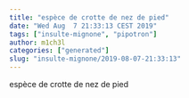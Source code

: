 ```yaml
---
title: "espèce de crotte de nez de pied"
date: "Wed Aug  7 21:33:13 CEST 2019"
tags: ["insulte-mignone", "pipotron"]
author: m1ch3l
categories: ["generated"]
slug: "insulte-mignone/2019-08-07-21:33:13"
---
```


espèce de crotte de nez de pied
